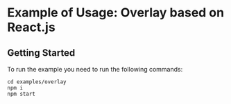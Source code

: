 # Example of Usage: Overlay based on React.js

## Getting Started

To run the example you need to run the following commands:

```
cd examples/overlay
npm i
npm start
```
